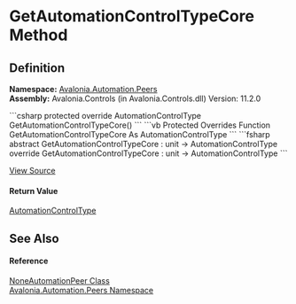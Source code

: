# GetAutomationControlTypeCore Method




## Definition
**Namespace:** <a href="N_Avalonia_Automation_Peers">Avalonia.Automation.Peers</a>  
**Assembly:** Avalonia.Controls (in Avalonia.Controls.dll) Version: 11.2.0

<Tabs groupId="api-code-preview">
<TabItem value="csharp" label="C#">
```csharp
protected override AutomationControlType GetAutomationControlTypeCore()
```
</TabItem>
<TabItem value="vb" label="VB">
```vb
Protected Overrides Function GetAutomationControlTypeCore As AutomationControlType
```
</TabItem>
<TabItem value="fsharp" label="F#">
```fsharp
abstract GetAutomationControlTypeCore : unit -> AutomationControlType 
override GetAutomationControlTypeCore : unit -> AutomationControlType 
```
</TabItem>
</Tabs>



<a href="https://github.com/AvaloniaUI/Avalonia/tree/master/src/Avalonia.Controls/Automation/Peers/NoneAutomationPeer.cs#L18" title="View the source code">View Source</a>



#### Return Value
<a href="T_Avalonia_Automation_Peers_AutomationControlType">AutomationControlType</a>

## See Also


#### Reference
<a href="T_Avalonia_Automation_Peers_NoneAutomationPeer">NoneAutomationPeer Class</a>  
<a href="N_Avalonia_Automation_Peers">Avalonia.Automation.Peers Namespace</a>  

